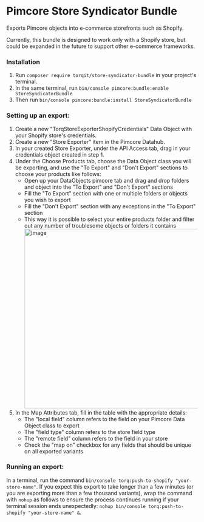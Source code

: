 # Pimcore Store Syndicator Bundle

Exports Pimcore objects into e-commerce storefronts such as Shopify.

Currently, this bundle is designed to work only with a Shopify store, but could be expanded in the future to support other e-commerce frameworks.

### Installation

1. Run `composer require torqit/store-syndicator-bundle` in your project's terminal.
2. In the same terminal, run `bin/console pimcore:bundle:enable StoreSyndicatorBundle`
3. Then run `bin/console pimcore:bundle:install StoreSyndicatorBundle`

### Setting up an export:

1. Create a new "TorqStoreExporterShopifyCredentials" Data Object with your Shopify store's credentials.
2. Create a new "Store Exporter" item in the Pimcore Datahub.
3. In your created Store Exporter, under the API Access tab, drag in your credentials object created in step 1.
4. Under the Choose Products tab, choose the Data Object class you will be exporting, and use the "To Export" and "Don't Export" sections to choose your products like follows:
   - Open up your DataObjects pimcore tab and drag and drop folders and object into the "To Export" and "Don't Export" sections
   - Fill the "To Export" section with one or multiple folders or objects you wish to export
   - Fill the "Don't Export" section with any exceptions in the "To Export" section
   - This way it is possible to select your entire products folder and filter out any number of troublesome objects or folders it contains
     <img width="473" alt="image" src="https://github.com/TorqIT/store-syndicator-bundle/assets/105230931/0af78272-8e84-4e0e-ac43-d1f271262996">
5. In the Map Attributes tab, fill in the table with the appropriate details:
   - The "local field" column refers to the field on your Pimcore Data Object class to export
   - The "field type" column refers to the store field type
   - The "remote field" column refers to the field in your store
   - Check the "map on" checkbox for any fields that should be unique on all exported variants

### Running an export:

In a terminal, run the command `bin/console torq:push-to-shopify "your-store-name"`. If you expect this export to take longer than a few minutes (or you are exporting more than a few thousand variants), wrap the command with `nohup` as follows to ensure the process continues running if your terminal session ends unexpectedly: `nohup bin/console torq:push-to-shopify "your-store-name" &`.
